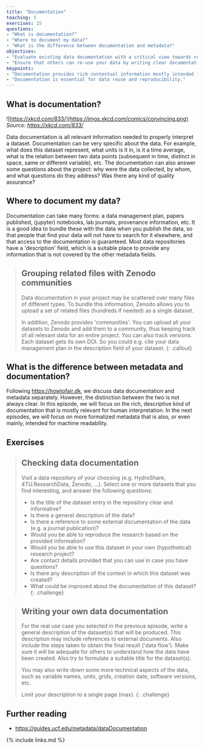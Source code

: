 ```yaml
---
title: "Documentation"
teaching: 5
exercises: 15
questions:
- "What is documentation?"
- "Where to document my data?"
- "What is the difference between documentation and metadata?"
objectives:
- "Evaluate existing data documentation with a critical view towards reusability"
- "Ensure that others can re-use your data by writing clear documentation."
keypoints:
- "Documentation provides rich contextual information mostly intended for human readers."
- "Documentation is essential for data reuse and reproducibility."
---
```


## What is documentation?

![https://xkcd.com/833/](https://imgs.xkcd.com/comics/convincing.png)
*Source: <https://xkcd.com/833/>*

Data documentation is all relevant information needed to properly interpret a
dataset. Documentation can be very specific about the data. For example, what
does this dataset represent, what units is it in, is it a time average, what is
the relation between two data points (subsequent in time, distinct in space, same
or different variable), etc. The documentation can also answer some
questions about the project: why were the data collected, by whom, and what
questions do they address? Was there any kind of quality assurance?

## Where to document my data?

Documentation can take many forms: a data management plan, papers published,
(jupyter) notebooks, lab journals, provenance information, etc. It is a good
idea to bundle these with the data when you publish the data, so that people
that find your data will not have to search for it elsewhere, and that access
to the documentation is guaranteed. Most data repositories have a 'description'
field, which is a suitable place to provide any information that is not covered by
the other metadata fields.

> ## Grouping related files with Zenodo communities
> Data documentation in your project may be scattered over many files of
> different types. To bundle this information, Zenodo allows you to upload
> a set of related files (hundreds if needed) as a single dataset.
>
> In addition, Zenodo provides 'communities'. You can upload all your datasets
> to Zenodo and add them to a community, thus keeping track of all relevant
> data for an entire project. You can also track versions. Each dataset
> gets its own DOI. So you could e.g. cite your data management plan
> in the description field of your dataset.
{: .callout}

## What is the difference between metadata and documentation?

Following <https://howtofair.dk>, we discuss data documentation and metadata
separately. However, the distinction between the two is not always clear. In
this episode, we will focus on the rich, descriptive kind of documentation
that is mostly relevant for human interpretation. In the next episodes, we will
focus on more formalized metadata that is also, or even mainly, intended for
machine readability.

## Exercises

> ## Checking data documentation
>
> Visit a data repository of your choosing (e.g. HydroShare, 4TU.ResearchData, Zenodo, ...).
> Select one or more datasets that you find interesting, and answer the
> following questions:
>
> - Is the title of the dataset entry in the repository clear and informative?
> - Is there a general description of the data?
> - Is there a reference to some external documentation of the data (e.g. a
>   journal publication)?
> - Would you be able to reproduce the research based on the provided information?
> - Would you be able to use this dataset in your own (hypothetical) research
>   project?
> - Are contact details provided that you can use in case you have questions?
> - Is there any description of the context in which this dataset was created?
> - What could be improved about the documentation of this dataset?
{: .challenge}

> ## Writing your own data documentation
>
> For the real use case you selected in the previous episode, write a general
> description of the dataset(s) that will be produced. This description may
> include references to external documents. Also include the steps taken to
> obtain the final result ('data flow'). Make sure it will be adequate for
> others to understand how the data have been created. Also try to formulate a
> suitable title for the dataset(s).
>
> You may also write down some more technical aspects of the data, such as
> variable names, units, grids, creation date, software versions, etc.
>
> Limit your description to a single page (max).
{: .challenge}

## Further reading
- <https://guides.ucf.edu/metadata/dataDocumentation>

{% include links.md %}

